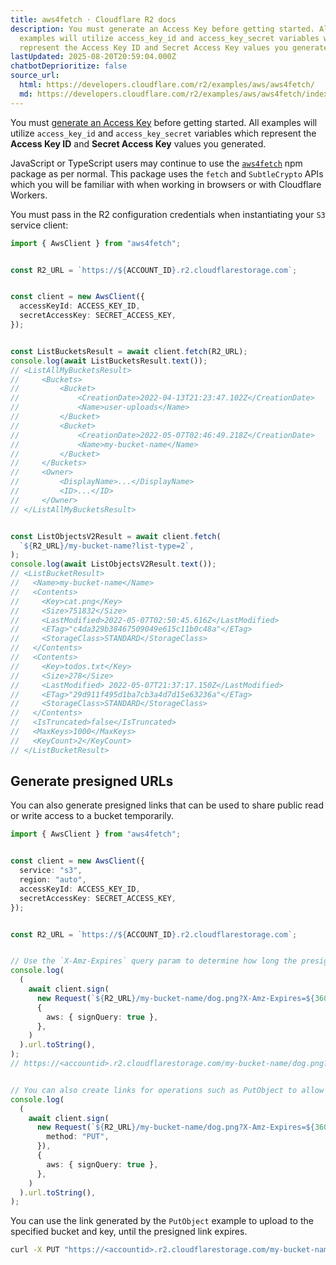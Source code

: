 ```yaml
---
title: aws4fetch · Cloudflare R2 docs
description: You must generate an Access Key before getting started. All
  examples will utilize access_key_id and access_key_secret variables which
  represent the Access Key ID and Secret Access Key values you generated.
lastUpdated: 2025-08-20T20:59:04.000Z
chatbotDeprioritize: false
source_url:
  html: https://developers.cloudflare.com/r2/examples/aws/aws4fetch/
  md: https://developers.cloudflare.com/r2/examples/aws/aws4fetch/index.md
---
```


You must [generate an Access Key](https://developers.cloudflare.com/r2/api/tokens/) before getting started. All examples will utilize `access_key_id` and `access_key_secret` variables which represent the **Access Key ID** and **Secret Access Key** values you generated.



JavaScript or TypeScript users may continue to use the [`aws4fetch`](https://www.npmjs.com/package/aws4fetch) npm package as per normal. This package uses the `fetch` and `SubtleCrypto` APIs which you will be familiar with when working in browsers or with Cloudflare Workers.

You must pass in the R2 configuration credentials when instantiating your `S3` service client:

```ts
import { AwsClient } from "aws4fetch";


const R2_URL = `https://${ACCOUNT_ID}.r2.cloudflarestorage.com`;


const client = new AwsClient({
  accessKeyId: ACCESS_KEY_ID,
  secretAccessKey: SECRET_ACCESS_KEY,
});


const ListBucketsResult = await client.fetch(R2_URL);
console.log(await ListBucketsResult.text());
// <ListAllMyBucketsResult>
//     <Buckets>
//         <Bucket>
//             <CreationDate>2022-04-13T21:23:47.102Z</CreationDate>
//             <Name>user-uploads</Name>
//         </Bucket>
//         <Bucket>
//             <CreationDate>2022-05-07T02:46:49.218Z</CreationDate>
//             <Name>my-bucket-name</Name>
//         </Bucket>
//     </Buckets>
//     <Owner>
//         <DisplayName>...</DisplayName>
//         <ID>...</ID>
//     </Owner>
// </ListAllMyBucketsResult>


const ListObjectsV2Result = await client.fetch(
  `${R2_URL}/my-bucket-name?list-type=2`,
);
console.log(await ListObjectsV2Result.text());
// <ListBucketResult>
//   <Name>my-bucket-name</Name>
//   <Contents>
//     <Key>cat.png</Key>
//     <Size>751832</Size>
//     <LastModified>2022-05-07T02:50:45.616Z</LastModified>
//     <ETag>"c4da329b38467509049e615c11b0c48a"</ETag>
//     <StorageClass>STANDARD</StorageClass>
//   </Contents>
//   <Contents>
//     <Key>todos.txt</Key>
//     <Size>278</Size>
//     <LastModified> 2022-05-07T21:37:17.150Z</LastModified>
//     <ETag>"29d911f495d1ba7cb3a4d7d15e63236a"</ETag>
//     <StorageClass>STANDARD</StorageClass>
//   </Contents>
//   <IsTruncated>false</IsTruncated>
//   <MaxKeys>1000</MaxKeys>
//   <KeyCount>2</KeyCount>
// </ListBucketResult>
```

## Generate presigned URLs

You can also generate presigned links that can be used to share public read or write access to a bucket temporarily.

```ts
import { AwsClient } from "aws4fetch";


const client = new AwsClient({
  service: "s3",
  region: "auto",
  accessKeyId: ACCESS_KEY_ID,
  secretAccessKey: SECRET_ACCESS_KEY,
});


const R2_URL = `https://${ACCOUNT_ID}.r2.cloudflarestorage.com`;


// Use the `X-Amz-Expires` query param to determine how long the presigned link is valid.
console.log(
  (
    await client.sign(
      new Request(`${R2_URL}/my-bucket-name/dog.png?X-Amz-Expires=${3600}`),
      {
        aws: { signQuery: true },
      },
    )
  ).url.toString(),
);
// https://<accountid>.r2.cloudflarestorage.com/my-bucket-name/dog.png?X-Amz-Expires=3600&X-Amz-Date=<timestamp>&X-Amz-Algorithm=AWS4-HMAC-SHA256&X-Amz-Credential=<credential>&X-Amz-SignedHeaders=host&X-Amz-Signature=<signature>


// You can also create links for operations such as PutObject to allow temporary write access to a specific key.
console.log(
  (
    await client.sign(
      new Request(`${R2_URL}/my-bucket-name/dog.png?X-Amz-Expires=${3600}`, {
        method: "PUT",
      }),
      {
        aws: { signQuery: true },
      },
    )
  ).url.toString(),
);
```

You can use the link generated by the `PutObject` example to upload to the specified bucket and key, until the presigned link expires.

```sh
curl -X PUT "https://<accountid>.r2.cloudflarestorage.com/my-bucket-name/dog.png?X-Amz-Expires=3600&X-Amz-Date=<timestamp>&X-Amz-Algorithm=AWS4-HMAC-SHA256&X-Amz-Credential=<credential>&X-Amz-SignedHeaders=host&X-Amz-Signature=<signature>" -F "data=@dog.png"
```
